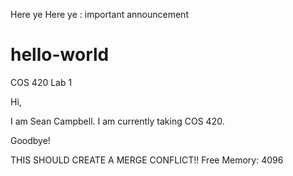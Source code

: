 Here ye Here ye : important announcement
# hello-world
COS 420 Lab 1

Hi,

I am Sean Campbell. I am currently taking COS 420.

Goodbye!


THIS SHOULD CREATE A MERGE CONFLICT!!
Free Memory: 4096
